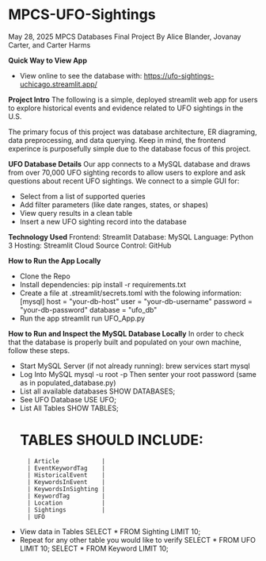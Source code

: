 # MPCS-UFO-Sightings
May 28, 2025
MPCS Databases Final Project
By Alice Blander, Jovanay Carter, and Carter Harms

**Quick Way to View App**
- View online to see the database with: https://ufo-sightings-uchicago.streamlit.app/

**Project Intro**
The following is a simple, deployed streamlit web app for users to explore historical events and evidence related to UFO sightings in the U.S.

The primary focus of this project was database architecture, ER diagraming, data preprocessing, and data querying. Keep in mind, the frontend experince is purposefully simple due to the database focus of this project.

**UFO Database Details**
Our app connects to a MySQL database and draws from over 70,000 UFO sighting records to allow users to explore and ask questions about recent UFO sightings. We connect to a simple GUI for:

- Select from a list of supported queries
- Add filter parameters (like date ranges, states, or shapes)
- View query results in a clean table
- Insert a new UFO sighting record into the database

**Technology Used**
Frontend: Streamlit
Database: MySQL
Language: Python 3
Hosting: Streamlit Cloud
Source Control: GitHub

**How to Run the App Locally**
- Clone the Repo
- Install dependencies: pip install -r requirements.txt
- Create a file at .streamlit/secrets.toml with the folowing information:
    [mysql]
    host = "your-db-host"
    user = "your-db-username"
    password = "your-db-password"
    database = "ufo_db"
- Run the app
    streamlit run UFO_App.py 

**How to Run and Inspect the MySQL Database Locally**
In order to check that the database is properly built and populated on your own machine, follow these steps.
- Start MySQL Server (if not already running):
    brew services start mysql
- Log Into MySQL
    mysql -u root -p
    Then senter your root password (same as in populated_database.py)
- List all available databases
    SHOW DATABASES;
- See UFO Database
    USE UFO;
- List All Tables
    SHOW TABLES;
    # TABLES SHOULD INCLUDE:
        | Article            |
        | EventKeywordTag    |
        | HistoricalEvent    |
        | KeywordsInEvent    |
        | KeywordsInSighting |
        | KeywordTag         |
        | Location           |
        | Sightings          |
        | UFO     
- View data in Tables
    SELECT * FROM Sighting LIMIT 10;
- Repeat for any other table you would like to verify
    SELECT * FROM UFO LIMIT 10;
    SELECT * FROM Keyword LIMIT 10;


